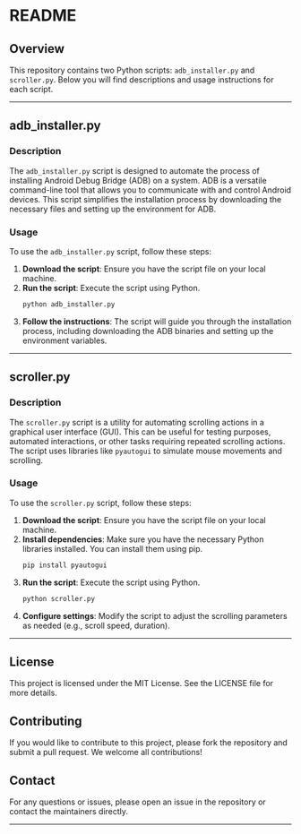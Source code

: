 
# README

## Overview

This repository contains two Python scripts: `adb_installer.py` and `scroller.py`. Below you will find descriptions and usage instructions for each script.

---

## adb_installer.py

### Description
The `adb_installer.py` script is designed to automate the process of installing Android Debug Bridge (ADB) on a system. ADB is a versatile command-line tool that allows you to communicate with and control Android devices. This script simplifies the installation process by downloading the necessary files and setting up the environment for ADB.

### Usage
To use the `adb_installer.py` script, follow these steps:

1. **Download the script**: Ensure you have the script file on your local machine.
2. **Run the script**: Execute the script using Python.
   ```bash
   python adb_installer.py
   ```
3. **Follow the instructions**: The script will guide you through the installation process, including downloading the ADB binaries and setting up the environment variables.

---

## scroller.py

### Description
The `scroller.py` script is a utility for automating scrolling actions in a graphical user interface (GUI). This can be useful for testing purposes, automated interactions, or other tasks requiring repeated scrolling actions. The script uses libraries like `pyautogui` to simulate mouse movements and scrolling.

### Usage
To use the `scroller.py` script, follow these steps:

1. **Download the script**: Ensure you have the script file on your local machine.
2. **Install dependencies**: Make sure you have the necessary Python libraries installed. You can install them using pip.
   ```bash
   pip install pyautogui
   ```
3. **Run the script**: Execute the script using Python.
   ```bash
   python scroller.py
   ```
4. **Configure settings**: Modify the script to adjust the scrolling parameters as needed (e.g., scroll speed, duration).

---

## License
This project is licensed under the MIT License. See the LICENSE file for more details.

## Contributing
If you would like to contribute to this project, please fork the repository and submit a pull request. We welcome all contributions!

## Contact
For any questions or issues, please open an issue in the repository or contact the maintainers directly.

---
